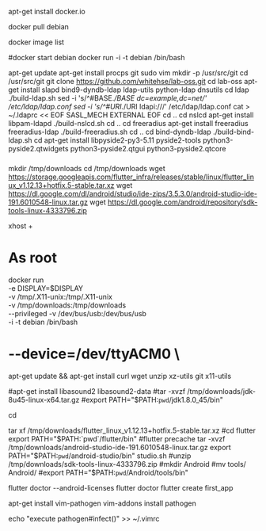 apt-get install docker.io

docker pull debian

docker image list

#docker start debian
docker run -i -t debian /bin/bash

apt-get update
apt-get install procps git sudo vim
mkdir -p /usr/src/git
cd /usr/src/git
git clone https://github.com/whitehse/lab-oss.git
cd lab-oss
apt-get install slapd bind9-dyndb-ldap ldap-utils python-ldap dnsutils
cd ldap
./build-ldap.sh
sed -i 's/^#BASE.*/BASE     dc=example,dc=net/' /etc/ldap/ldap.conf
sed -i 's/^#URI.*/URI     ldapi:\/\//' /etc/ldap/ldap.conf
cat > ~/.ldaprc << EOF
SASL_MECH EXTERNAL
EOF
cd ..
cd nslcd
apt-get install libpam-ldapd
./build-nslcd.sh
cd ..
cd freeradius
apt-get install freeradius freeradius-ldap
./build-freeradius.sh
cd ..
cd bind-dyndb-ldap
./build-bind-ldap.sh
cd
apt-get install libpyside2-py3-5.11 pyside2-tools python3-pyside2.qtwidgets python3-pyside2.qtgui python3-pyside2.qtcore



###

mkdir /tmp/downloads
cd /tmp/downloads
wget https://storage.googleapis.com/flutter_infra/releases/stable/linux/flutter_linux_v1.12.13+hotfix.5-stable.tar.xz
wget https://dl.google.com/dl/android/studio/ide-zips/3.5.3.0/android-studio-ide-191.6010548-linux.tar.gz
wget https://dl.google.com/android/repository/sdk-tools-linux-4333796.zip

xhost +

# As root
docker run \
  -e DISPLAY=$DISPLAY \
  -v /tmp/.X11-unix:/tmp/.X11-unix \
  -v /tmp/downloads:/tmp/downloads \
  --privileged -v /dev/bus/usb:/dev/bus/usb \
  -i -t debian /bin/bash
#  --device=/dev/ttyACM0 \


apt-get update && apt-get install curl wget unzip xz-utils git x11-utils

#apt-get install libasound2 libasound2-data
#tar -xvzf /tmp/downloads/jdk-8u45-linux-x64.tar.gz
#export PATH="$PATH:`pwd`/jdk1.8.0_45/bin"

cd

tar xf /tmp/downloads/flutter_linux_v1.12.13+hotfix.5-stable.tar.xz
#cd flutter
export PATH="$PATH:`pwd`/flutter/bin"
#flutter precache
tar -xvzf /tmp/downloads/android-studio-ide-191.6010548-linux.tar.gz
export PATH="$PATH:`pwd`/android-studio/bin"
studio.sh
#unzip /tmp/downloads/sdk-tools-linux-4333796.zip
#mkdir Android
#mv tools/ Android/
#export PATH="$PATH:`pwd`/Android/tools/bin"

flutter doctor --android-licenses
flutter doctor
flutter create first_app 

apt-get install vim-pathogen
vim-addons install pathogen

echo "execute pathogen#infect()" >> ~/.vimrc
